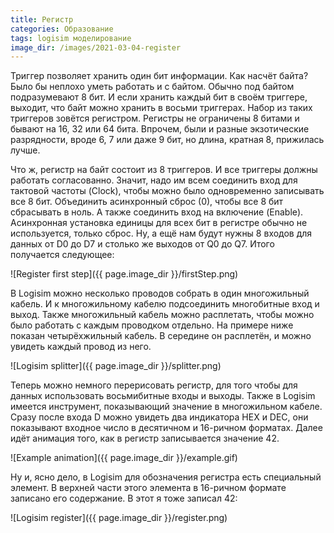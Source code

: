```yaml
---
title: Регистр
categories: Образование
tags: logisim моделирование
image_dir: /images/2021-03-04-register
---
```

Триггер позволяет хранить один бит информации.
Как насчёт байта?
Было бы неплохо уметь работать и с байтом.
Обычно под байтом подразумевают 8 бит.
И если хранить каждый бит в своём триггере, выходит, что байт можно хранить в восьми триггерах.
Набор из таких триггеров зовётся регистром.
Регистры не ограничены 8 битами и бывают на 16, 32 или 64 бита.
Впрочем, были и разные экзотические разрядности, вроде 6, 7 или даже 9 бит, но длина, кратная 8, прижилась лучше.

Что ж, регистр на байт состоит из 8 триггеров.
И все триггеры должны работать согласованно.
Значит, надо им всем соединить вход для тактовой частоты (Clock), чтобы можно было одновременно записывать все 8 бит.
Объединить асинхронный сброс (0), чтобы все 8 бит сбрасывать в ноль.
А также соединить вход на включение (Enable).
Асинхронная установка единицы для всех бит в регистре обычно не используется, только сброс.
Ну, а ещё нам будут нужны 8 входов для данных от D0 до D7 и столько же выходов от Q0 до Q7.
Итого получается следующее:

![Register first step]({{ page.image_dir }}/firstStep.png)

В Logisim можно несколько проводов собрать в один многожильный кабель.
И к многожильному кабелю подсоединить многобитные вход и выход.
Также многожильный кабель можно расплетать, чтобы можно было работать с каждым проводком отдельно.
На примере ниже показан четырёхжильный кабель.
В середине он расплетён, и можно увидеть каждый провод из него.

![Logisim splitter]({{ page.image_dir }}/splitter.png)

Теперь можно немного перерисовать регистр, для того чтобы для данных использовать восьмибитные входы и выходы.
Также в Logisim имеется инструмент, показывающий значение в многожильном кабеле.
Сразу после входа D можно увидеть два индикатора HEX и DEC, они показывают входное число в десятичном и 16-ричном форматах.
Далее идёт анимация того, как в регистр записывается значение 42.

![Example animation]({{ page.image_dir }}/example.gif)

Ну и, ясно дело, в Logisim для обозначения регистра есть специальный элемент.
В верхней части этого элемента в 16-ричном формате записано его содержание.
В этот я тоже записал 42:

![Logisim register]({{ page.image_dir }}/register.png)
